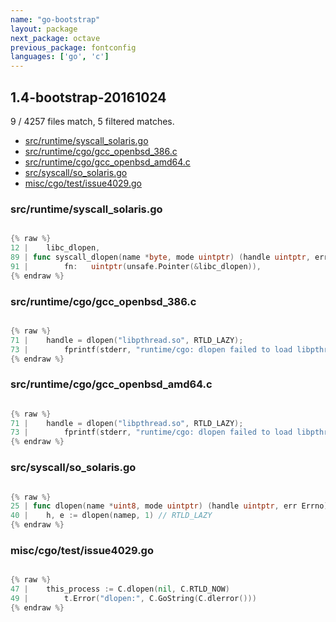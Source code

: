 ```yaml
---
name: "go-bootstrap"
layout: package
next_package: octave
previous_package: fontconfig
languages: ['go', 'c']
---
```

## 1.4-bootstrap-20161024
9 / 4257 files match, 5 filtered matches.

 - [src/runtime/syscall_solaris.go](#srcruntimesyscall_solarisgo)
 - [src/runtime/cgo/gcc_openbsd_386.c](#srcruntimecgogcc_openbsd_386c)
 - [src/runtime/cgo/gcc_openbsd_amd64.c](#srcruntimecgogcc_openbsd_amd64c)
 - [src/syscall/so_solaris.go](#srcsyscallso_solarisgo)
 - [misc/cgo/test/issue4029.go](#misccgotestissue4029go)

### src/runtime/syscall_solaris.go

```go

{% raw %}
12 | 	libc_dlopen,
89 | func syscall_dlopen(name *byte, mode uintptr) (handle uintptr, err uintptr) {
91 | 		fn:   uintptr(unsafe.Pointer(&libc_dlopen)),
{% endraw %}

```
### src/runtime/cgo/gcc_openbsd_386.c

```c

{% raw %}
71 | 	handle = dlopen("libpthread.so", RTLD_LAZY);
73 | 		fprintf(stderr, "runtime/cgo: dlopen failed to load libpthread: %s\n", dlerror());
{% endraw %}

```
### src/runtime/cgo/gcc_openbsd_amd64.c

```c

{% raw %}
71 | 	handle = dlopen("libpthread.so", RTLD_LAZY);
73 | 		fprintf(stderr, "runtime/cgo: dlopen failed to load libpthread: %s\n", dlerror());
{% endraw %}

```
### src/syscall/so_solaris.go

```go

{% raw %}
25 | func dlopen(name *uint8, mode uintptr) (handle uintptr, err Errno)
40 | 	h, e := dlopen(namep, 1) // RTLD_LAZY
{% endraw %}

```
### misc/cgo/test/issue4029.go

```go

{% raw %}
47 | 	this_process := C.dlopen(nil, C.RTLD_NOW)
49 | 		t.Error("dlopen:", C.GoString(C.dlerror()))
{% endraw %}

```